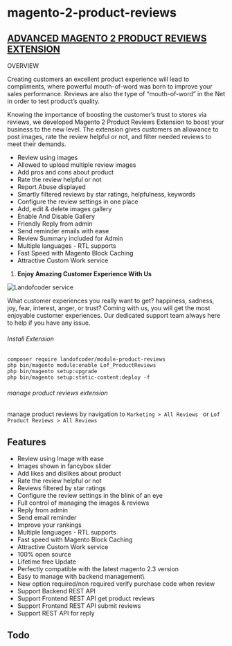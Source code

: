 # magento-2-product-reviews
## [ADVANCED MAGENTO 2 PRODUCT REVIEWS EXTENSION](https://landofcoder.com/advanced-magento-2-product-reviews.html/)

OVERVIEW

Creating customers an excellent product experience will lead to compliments, where powerful mouth-of-word was born to improve your sales performance. Reviews are also the type of “mouth-of-word” in the Net in order to test product’s quality.

Knowing the importance of boosting the customer’s trust to stores via reviews, we developed Magento 2 Product Reviews Extension to boost your business to the new level. The extension gives customers an allowance to post images, rate the review helpful or not, and filter needed reviews to meet their demands.

- Review using images
- Allowed to upload multiple review images
- Add pros and cons about product
- Rate the review helpful or not
- Report Abuse displayed
- Smartly filtered reviews by star ratings, helpfulness, keywords
- Configure the review settings in one place
- Add, edit & delete images gallery
- Enable And Disable Gallery
- Friendly Reply from admin
- Send reminder emails with ease
- Review Summary included for Admin
- Multiple languages - RTL supports
- Fast Speed with Magento Block Caching
- Attractive Custom Work service

1. **Enjoy Amazing Customer Experience With Us**

![Landofcoder service](https://landofcoder.com/media/wysiwyg/extensions/pro/emotiongif.gif)

What customer experiences you really want to get? happiness, sadness, joy, fear, interest, anger, or trust? Coming with us, you will get the most enjoyable customer experiences. Our dedicated support team always here to help if you have any issue.

###### Install Extension
```
composer require landofcoder/module-product-reviews
php bin/magento module:enable Lof_ProductReviews
php bin/magento setup:upgrade
php bin/magento setup:static-content:deploy -f

```

###### manage product reviews extension
manage product reviews by navigation to ```Marketing > All Reviews ``` or ```Lof Product Reviews > All Reviews ```


## Features
- Review using Image with ease
- Images shown in fancybox slider
- Add likes and dislikes about product
- Rate the review helpful or not
- Reviews filtered by star ratings
- Configure the review settings in the blink of an eye
- Full control of managing the images & reviews
- Reply from admin
- Send email reminder
- Improve your rankings
- Multiple languages - RTL supports
- Fast speed with Magento Block Caching
- Attractive Custom Work service
- 100% open source
- Lifetime free Update
- Perfectly compatible with the latest magento 2.3 version
- Easy to manage with backend management\
- New option required/non required verify purchase code when review
- Support Backend REST API
- Support Frontend REST API get product reviews
- Support Frontend REST API submit reviews
- Support REST API for reply

## Todo
